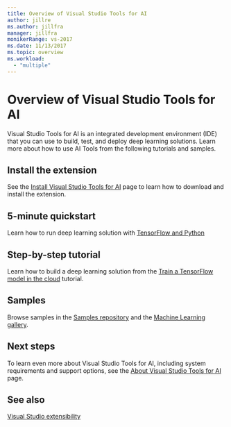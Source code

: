 ```yaml
---
title: Overview of Visual Studio Tools for AI
author: jillre
ms.author: jillfra
manager: jillfra
monikerRange: vs-2017
ms.date: 11/13/2017
ms.topic: overview
ms.workload:
  - "multiple"
---
```

# Overview of Visual Studio Tools for AI

Visual Studio Tools for AI is an integrated development environment (IDE) that you can use to build, test, and deploy deep learning solutions. Learn more about how to use AI Tools from the following tutorials and samples.

## Install the extension

See the [Install Visual Studio Tools for AI](installation.md) page to learn how to download and install the extension.

## 5-minute quickstart

Learn how to run deep learning solution with [TensorFlow and Python](tensorflow-local.md)

## Step-by-step tutorial

Learn how to build a deep learning solution from the [Train a TensorFlow model in the cloud](tensorflow-vm.md) tutorial.

## Samples

Browse samples in the [Samples repository](https://github.com/Microsoft/samples-for-ai) and the [Machine Learning gallery](https://gallery.cortanaintelligence.com/projects).

## Next steps

To learn even more about Visual Studio Tools for AI, including system requirements and support options, see the [About Visual Studio Tools for AI](about-ai-tools.md) page.

## See also
[Visual Studio extensibility](../extensibility/index.yml?view=vs-2017&preserve-view=true)
